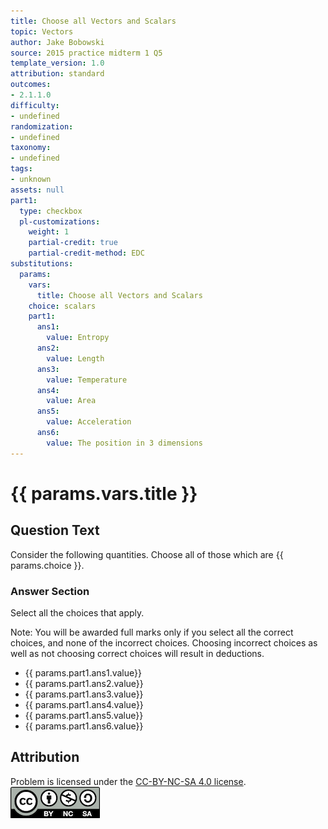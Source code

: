 ```yaml
---
title: Choose all Vectors and Scalars
topic: Vectors
author: Jake Bobowski
source: 2015 practice midterm 1 Q5
template_version: 1.0
attribution: standard
outcomes:
- 2.1.1.0
difficulty:
- undefined
randomization:
- undefined
taxonomy:
- undefined
tags:
- unknown
assets: null
part1:
  type: checkbox
  pl-customizations:
    weight: 1
    partial-credit: true
    partial-credit-method: EDC
substitutions:
  params:
    vars:
      title: Choose all Vectors and Scalars
    choice: scalars
    part1:
      ans1:
        value: Entropy
      ans2:
        value: Length
      ans3:
        value: Temperature
      ans4:
        value: Area
      ans5:
        value: Acceleration
      ans6:
        value: The position in 3 dimensions
---
```

# {{ params.vars.title }}

## Question Text

Consider the following quantities. Choose all of those which are {{ params.choice }}.

### Answer Section

Select all the choices that apply.

Note: You will be awarded full marks only if you select all the correct choices, and none of the incorrect choices. Choosing incorrect choices as well as not choosing correct choices will result in deductions.

- {{ params.part1.ans1.value}}
- {{ params.part1.ans2.value}}
- {{ params.part1.ans3.value}}
- {{ params.part1.ans4.value}}
- {{ params.part1.ans5.value}}
- {{ params.part1.ans6.value}}

## Attribution

Problem is licensed under the [CC-BY-NC-SA 4.0 license](https://creativecommons.org/licenses/by-nc-sa/4.0/).<br> ![The Creative Commons 4.0 license requiring attribution-BY, non-commercial-NC, and share-alike-SA license.](https://raw.githubusercontent.com/firasm/bits/master/by-nc-sa.png)